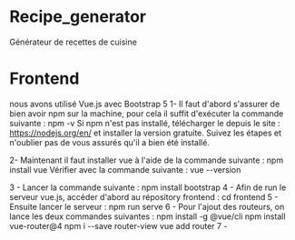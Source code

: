 # Recipe_generator
Générateur de recettes de cuisine


# Frontend
nous avons utilisé Vue.js avec Bootstrap 5
1- Il faut d'abord s'assurer de bien avoir npm sur la machine, pour cela il suffit d'exécuter la commande suivante : npm -v
    Si npm n'est pas installé, télécharger le depuis le site : https://nodejs.org/en/ et installer la version gratuite.
    Suivez les étapes et n'oublier pas de vous assurés qu'il a bien été installé.

2- Maintenant il faut installer vue à l'aide de la commande suivante : npm install vue
    Vérifier avec la commande suivante : vue --version
 
3 - Lancer la commande suivante : npm install bootstrap
4 - Afin de run le serveur vue.js, accéder d'abord au répository frontend : cd frontend 
5 - Ensuite lancer le serveur :  npm run serve
6 - Pour l'ajout des routeurs, on lance les deux commandes suivantes : 
    npm install -g @vue/cli
    npm install vue-router@4
    npm i --save router-view
    vue add router
7 - 